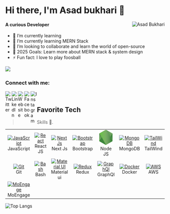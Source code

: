 # Hi there, I'm Asad bukhari 👋

<a href="#asdbukhari-title">
  <img src="https://github-readme-stats.vercel.app/api?username=asdbukhari&show_icons=true&theme=merko&count_private=true&include_all_commits=true" alt="Asad Bukhari"  align="right"/>
</a>

#### A curious Developer

- 🔭 I’m currently learning
- 🌱 I’m currently learning MERN Stack
- 👯 I’m looking to collaborate and learn the world of open-source
- 🥅 2025 Goals: Learn more about MERN stack & system design
- ⚡ Fun fact: I love to play foosball

![](https://komarev.com/ghpvc/?username=asdbukhari&label=PROFILE+VIEWS)

### Connect with me:

[<img align="left" alt="Twitter" width="20px" src="https://www.iconsdb.com/icons/preview/color/8B9A46/twitter-xxl.png" />](https://twitter.com/asdbukhari)
[<img align="left" alt="LinkedIn" width="20px" src="https://www.iconsdb.com/icons/preview/color/8B9A46/linkedin-3-xxl.png" />](https://www.linkedin.com/in/asdbukhari)
[<img align="left" alt="Website" width="20px" src="https://www.iconsdb.com/icons/preview/color/8B9A46/globe-xxl.png" />](https://asdbukhari.com)
[<img align="left" alt="Facebook" width="20px" src="https://www.iconsdb.com/icons/preview/color/8B9A46/facebook-xxl.png" />](https://www.facebook.com/your_username)
[<img align="left" alt="Instagram" width="20px" src="https://www.iconsdb.com/icons/preview/color/8B9A46/instagram-xxl.png" />](https://www.instagram.com/asad___bukhari/)
<br />


<h2 align="left" id="asdbukhari-tech">Favorite Tech</h2>

> Skills 📝.

<table align="center">
  <tr>
    <td align="center" width="96">
      <a href="#asdbukhari-tech">
        <img src="https://upload.wikimedia.org/wikipedia/commons/thumb/9/99/Unofficial_JavaScript_logo_2.svg/1024px-Unofficial_JavaScript_logo_2.svg.png" width="48" height="48" alt="JavaScript" />
      </a>
      <br>JavaScript
    </td>
    <td align="center" width="96">
      <a href="#asdbukhari-tech">
        <img src="https://brandlogos.net/wp-content/uploads/2020/09/react-logo.png" width="48" height="48" alt="React" />
      </a>
      <br>React JS
    </td>
    <td align="center" width="96"> 
      <a href="#asdbukhari-tech" >
        <img src="https://www.svgrepo.com/show/342062/next-js.svg" width="48" height="40" alt="NextJs" />
      </a>
      <br>Next Js
      </td>
    <td align="center" width="96">
      <a href="#asdbukhari-tech">
        <img src="https://cdn.worldvectorlogo.com/logos/bootstrap-4.svg" width="48" height="48" alt="Bootstrap" />
      </a>
      <br>Bootstrap
    </td>
    <td align="center" width="96">
      <a href="#asdbukhari-tech">
        <img src="https://raw.githubusercontent.com/github/explore/80688e429a7d4ef2fca1e82350fe8e3517d3494d/topics/nodejs/nodejs.png" width="48" height="48" alt="Node JS" />
      </a>
      <br>Node JS
    </td>
     <td align="center" width="96"> 
      <a href="#asdbukhari-tech" >
        <img src="https://i.ibb.co/QXHcMvM/58481021cef1014c0b5e494b.png" width="48" height="48" alt="Mongo DB" />
      </a>
      <br>MongoDB
    </td>
     </td>
        <td align="center" width="96">
      <a href="#asadbukhari-tech">
        <img src="https://upload.wikimedia.org/wikipedia/commons/thumb/d/d5/Tailwind_CSS_Logo.svg/2048px-Tailwind_CSS_Logo.svg.png" width="48" height="48" alt="TailWind" />
      </a>
      <br>TailWind
    </td>
  </tr>
  
  <tr>
    <td align="center" width="96">
      <a href="#asdbukhari-tech" >
        <img src="https://upload.wikimedia.org/wikipedia/commons/thumb/3/3f/Git_icon.svg/1200px-Git_icon.svg.png" width="48" height="48" alt="Git" />
      </a>
      <br>Git
    </td>
        <td align="center" width="96">
      <a href="#asdbukhari-tech">
        <img src="https://bashlogo.com/img/symbol/png/full_colored_dark.png" width="48" height="48" alt="Bash" />
      </a>
      <br>Bash
    </td>
    <td align="center" width="96">
      <a href="#asdbukhari-tech">
        <img src="https://media.zeemly.com/zeemly/product/material-ui.png" width="48" height="48" alt="Material UI" />
      </a>
      <br>Material ui
    </td>
    <td align="center" width="96"> 
      <a href="#asdbukhari-tech" >
        <img src="https://cdn.worldvectorlogo.com/logos/redux.svg" width="48" height="48" alt="Redux" />
      </a>
      <br>Redux
    </td>
      <td align="center" width="96"> 
      <a href="#asdbukhari-tech" >
        <img src="https://www.svgrepo.com/show/373644/graphql.svg" width="48" height="40" alt="GraphQl" />
      </a>
      <br>GraphQl
      </td>
      <td align="center" width="96"> 
      <a href="#asdbukhari-tech" >
        <img src="https://www.svgrepo.com/show/349342/docker.svg" width="48" height="40" alt="Docker" />
      </a>
      <br>Docker
      </td>
      <td align="center" width="96"> 
      <a href="#asdbukhari-tech" >
        <img src="https://www.svgrepo.com/show/373458/aws.svg" width="48" height="40" alt="AWS" />
      </a>
      <br>AWS
      </td>
  </tr>
  <tr>
  <td align="center" width="96"> 
      <a href="#asdbukhari-tech" >
        <img src="https://upload.wikimedia.org/wikipedia/commons/9/9b/Moengage_logo.png" width="48" height="40" alt="MoEngage" />
      </a>
      <br>MoEngage
      </td>
  </tr>

</table>

![Top Langs](https://github-readme-stats.vercel.app/api/top-langs/?username=asdbukhari)
